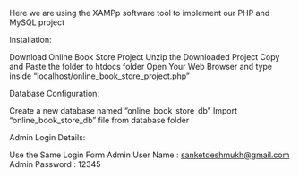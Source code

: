Here we are using the XAMPp software tool to implement our PHP and MySQL project


Installation:

Download Online Book Store Project
Unzip the Downloaded Project
Copy and Paste the folder to htdocs folder
Open Your Web Browser and type inside “localhost/online_book_store_project.php”

Database Configuration:

Create a new database named “online_book_store_db”
Import “online_book_store_db” file from database folder

Admin Login Details:

Use the Same Login Form
Admin User Name : sanketdeshmukh@gmail.com
Admin Password : 12345

